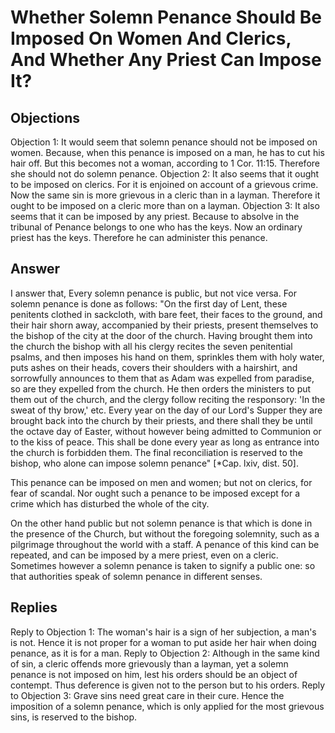 # Whether Solemn Penance Should Be Imposed On Women And Clerics, And Whether Any Priest Can Impose It?
## Objections
Objection 1: It would seem that solemn penance should not be imposed on women. Because, when this penance is imposed on a man, he has to cut his hair off. But this becomes not a woman, according to 1 Cor. 11:15. Therefore she should not do solemn penance.
Objection 2: It also seems that it ought to be imposed on clerics. For it is enjoined on account of a grievous crime. Now the same sin is more grievous in a cleric than in a layman. Therefore it ought to be imposed on a cleric more than on a layman.
Objection 3: It also seems that it can be imposed by any priest. Because to absolve in the tribunal of Penance belongs to one who has the keys. Now an ordinary priest has the keys. Therefore he can administer this penance.
## Answer

I answer that, Every solemn penance is public, but not vice versa. For solemn penance is done as follows: "On the first day of Lent, these penitents clothed in sackcloth, with bare feet, their faces to the ground, and their hair shorn away, accompanied by their priests, present themselves to the bishop of the city at the door of the church. Having brought them into the church the bishop with all his clergy recites the seven penitential psalms, and then imposes his hand on them, sprinkles them with holy water, puts ashes on their heads, covers their shoulders with a hairshirt, and sorrowfully announces to them that as Adam was expelled from paradise, so are they expelled from the church. He then orders the ministers to put them out of the church, and the clergy follow reciting the responsory: 'In the sweat of thy brow,' etc. Every year on the day of our Lord's Supper they are brought back into the church by their priests, and there shall they be until the octave day of Easter, without however being admitted to Communion or to the kiss of peace. This shall be done every year as long as entrance into the church is forbidden them. The final reconciliation is reserved to the bishop, who alone can impose solemn penance" [*Cap. lxiv, dist. 50].

This penance can be imposed on men and women; but not on clerics, for fear of scandal. Nor ought such a penance to be imposed except for a crime which has disturbed the whole of the city.

On the other hand public but not solemn penance is that which is done in the presence of the Church, but without the foregoing solemnity, such as a pilgrimage throughout the world with a staff. A penance of this kind can be repeated, and can be imposed by a mere priest, even on a cleric. Sometimes however a solemn penance is taken to signify a public one: so that authorities speak of solemn penance in different senses.
## Replies
Reply to Objection 1: The woman's hair is a sign of her subjection, a man's is not. Hence it is not proper for a woman to put aside her hair when doing penance, as it is for a man.
Reply to Objection 2: Although in the same kind of sin, a cleric offends more grievously than a layman, yet a solemn penance is not imposed on him, lest his orders should be an object of contempt. Thus deference is given not to the person but to his orders.
Reply to Objection 3: Grave sins need great care in their cure. Hence the imposition of a solemn penance, which is only applied for the most grievous sins, is reserved to the bishop.